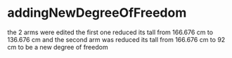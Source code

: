 # addingNewDegreeOfFreedom
the 2 arms were edited the first one reduced its tall from 166.676 cm to 136.676 cm and the second arm was reduced its tall from 166.676 cm to 92 cm to be a new degree of freedom 
